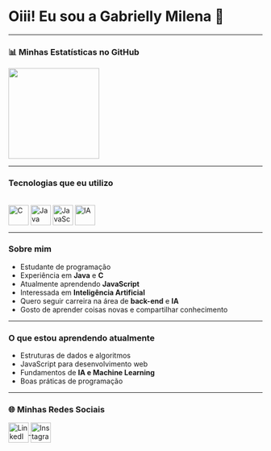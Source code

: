 # Oiii! Eu sou a Gabrielly Milena 👋

---

### 📊 Minhas Estatísticas no GitHub
<div>
  <img height="180em" src="https://github-readme-stats.vercel.app/api/top-langs/?username=GabriellyMilena&layout=compact&langs_count=7&theme=radical"/>
</div>

---

### Tecnologias que eu utilizo
<div style="display: inline_block"><br>
  <img align="center" alt="C" height="40" width="40" src="https://cdn.jsdelivr.net/gh/devicons/devicon/icons/c/c-original.svg">
  <img align="center" alt="Java" height="40" width="40" src="https://cdn.jsdelivr.net/gh/devicons/devicon/icons/java/java-original.svg">
  <img align="center" alt="JavaScript" height="40" width="40" src="https://cdn.jsdelivr.net/gh/devicons/devicon/icons/javascript/javascript-original.svg">
  <img align="center" alt="IA" height="40" width="40" src="https://cdn.jsdelivr.net/gh/devicons/devicon/icons/tensorflow/tensorflow-original.svg">
</div>

---

### Sobre mim
- Estudante de programação
- Experiência em **Java** e **C**
- Atualmente aprendendo **JavaScript**
- Interessada em **Inteligência Artificial**
- Quero seguir carreira na área de **back-end** e **IA**
- Gosto de aprender coisas novas e compartilhar conhecimento

---

### O que estou aprendendo atualmente
- Estruturas de dados e algoritmos
- JavaScript para desenvolvimento web
- Fundamentos de **IA e Machine Learning**
- Boas práticas de programação

---

### 🌐 Minhas Redes Sociais
<div>
  <a href="https://www.linkedin.com/in/gabrielly-milena-2b3a49366/" target="_blank">
    <img align="center" alt="LinkedIn" height="40" width="40" src="https://cdn.jsdelivr.net/gh/devicons/devicon/icons/linkedin/linkedin-original.svg" />
  </a>
 <a href="https://www.instagram.com/gabx.mr/" target="_blank">
  <img align="center" alt="Instagram" height="40" width="40" src="https://upload.wikimedia.org/wikipedia/commons/e/e7/Instagram_logo_2016.svg" />
</a>


